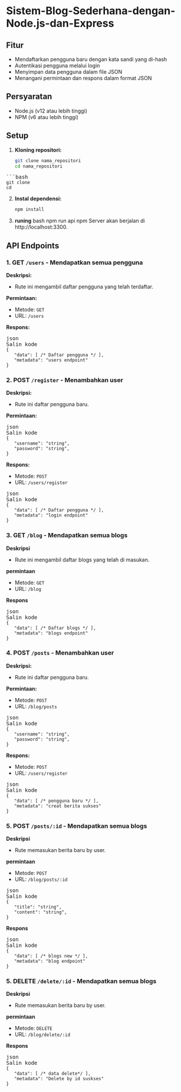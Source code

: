 # Sistem-Blog-Sederhana-dengan-Node.js-dan-Express

## Fitur

* Mendaftarkan pengguna baru dengan kata sandi yang di-hash
* Autentikasi pengguna melalui login
* Menyimpan data pengguna dalam file JSON
* Menangani permintaan dan respons dalam format JSON

## Persyaratan

* Node.js (v12 atau lebih tinggi)
* NPM (v6 atau lebih tinggi)

## Setup

1. **Kloning repositori:**
   ```bash
   git clone nama_repositori
   cd nama_repositori


<pre><div dir="ltr">```bash<code>
git clone 
cd
</code></div></pre>

2. **Instal dependensi:**
   ```bash
   npm install
3. **runing**
   bash
   npm run api
   npm
   Server akan berjalan di http://localhost:3300.

## API Endpoints

### 1. **GET `/users`** - Mendapatkan semua pengguna

**Deskripsi:**

* Rute ini mengambil daftar pengguna yang telah terdaftar.

**Permintaan:**

* Metode: `GET`
* URL: `/users`

**Respons:**

<pre><div dir="auto"><div dir="auto">json</div><div dir="auto"><div dir="auto"><div dir="auto"><span>Salin kode</span></div></div></div><div dir="ltr"><code>{
   "data": [ /* Daftar pengguna */ ],
   "metadata": "users endpoint"
}
</code></div></div></pre>

### 2. **POST `/register`** - Menambahkan user

**Deskripsi:**

* Rute ini daftar pengguna baru.

**Permintaan:**

<pre><div dir="auto"><div dir="auto">json</div><div dir="auto"><div dir="auto"><div dir="auto"><span>Salin kode</span></div></div></div><div dir="ltr"><code>{
   "username": "string",
   "password": "string",
}
</code></div></div></pre>

**Respons:**

* Metode: `POST`
* URL: `/users/register`

<pre><div dir="auto"><div dir="auto">json</div><div dir="auto"><div dir="auto"><div dir="auto"><span>Salin kode</span></div></div></div><div dir="ltr"><code>{
   "data": [ /* Daftar pengguna */ ],
   "metadata": "login endpoint"
}
</code></div></div></pre>

### 3. **GET `/blog`**  - Mendapatkan semua blogs

**Deskripsi**

* Rute ini mengambil daftar blogs yang telah di masukan.

**permintaan**

* Metode: `GET`
* URL: `/blog`

**Respons**

<pre><div dir="auto"><div dir="auto">json</div><div dir="auto"><div dir="auto"><div dir="auto"><span>Salin kode</span></div></div></div><div dir="ltr"><code>{
   "data": [ /* Daftar blogs */ ],
   "metadata": "blogs endpoint"
}
</code></div></div></pre>

### 4. **POST `/posts`** - Menambahkan user

**Deskripsi:**

* Rute ini daftar pengguna baru.

**Permintaan:**

* Metode: `POST`
* URL: `/blog/posts`

<pre><div dir="auto"><div dir="auto">json</div><div dir="auto"><div dir="auto"><div dir="auto"><span>Salin kode</span></div></div></div><div dir="ltr"><code>{
   "username": "string",
   "password": "string",
}
</code></div></div></pre>

**Respons:**

* Metode: `POST`
* URL: `/users/register`

<pre><div dir="auto"><div dir="auto">json</div><div dir="auto"><div dir="auto"><div dir="auto"><span>Salin kode</span></div></div></div><div dir="ltr"><code>{
   "data": [ /* pengguna baru */ ],
   "metadata": "creat berita sukses"
}
</code></div></div></pre>

### 5. **POST `/posts/:id`**  - Mendapatkan semua blogs

**Deskripsi**

* Rute memasukan berita baru by user.

**permintaan**

* Metode: `POST`
* URL: `/blog/posts/:id`

<pre><div dir="auto"><div dir="auto">json</div><div dir="auto"><div dir="auto"><div dir="auto"><span>Salin kode</span></div></div></div><div dir="ltr"><code>{
   "title": "string",
   "content": "string",
}
</code></div></div></pre>

**Respons**

<pre><div dir="auto"><div dir="auto">json</div><div dir="auto"><div dir="auto"><div dir="auto"><span>Salin kode</span></div></div></div><div dir="ltr"><code>{
   "data": [ /* blogs new */ ],
   "metadata": "blog endpoint"
}
</code></div></div></pre>

### 5. **DELETE `/delete/:id`**  - Mendapatkan semua blogs

**Deskripsi**

* Rute memasukan berita baru by user.

**permintaan**

* Metode: `DELETE`
* URL: `/blog/delete/:id`

**Respons**

<pre><div dir="auto"><div dir="auto">json</div><div dir="auto"><div dir="auto"><div dir="auto"><span>Salin kode</span></div></div></div><div dir="ltr"><code>{
   "data": [ /* data delete*/ ],
   "metadata": "Delete by id suskses"
}
</code></div></div></pre>


